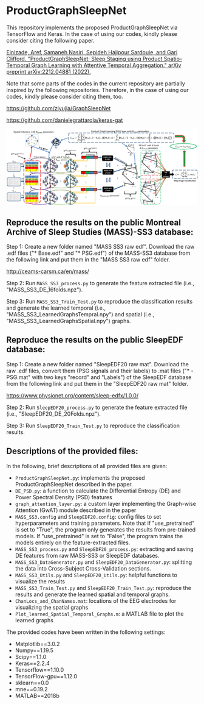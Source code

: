 # ProductGraphSleepNet
This repository implements the proposed ProductGraphSleepNet via TensorFlow and Keras. In the case of using our codes, kindly please consider citing the following paper. 

[Einizade, Aref, Samaneh Nasiri, Sepideh Hajipour Sardouie, and Gari Clifford. "ProductGraphSleepNet: Sleep Staging using Product Spatio-Temporal Graph Learning with Attentive Temporal Aggregation." arXiv preprint arXiv:2212.04881 (2022).](https://arxiv.org/abs/2212.04881)

Note that some parts of the codes in the current repository are partially inspired by the following repositories. Therefore, in the case of using our codes, kindly please consider citing them, too.

https://github.com/ziyujia/GraphSleepNet

https://github.com/danielegrattarola/keras-gat

![This is an image](AllNetwork.png)

## Reproduce the results on the public Montreal Archive of Sleep Studies (MASS)-SS3 database:

Step 1: Create a new folder named "MASS SS3 raw edf". Download the raw .edf files ("* Base.edf" and "* PSG.edf") of the MASS-SS3 database from the following link and put them in the "MASS SS3 raw edf" folder.

http://ceams-carsm.ca/en/mass/

Step 2: Run `MASS_SS3_process.py` to generate the feature extracted file (i.e., "MASS_SS3_DE_16folds.npz").

Step 3: Run `MASS_SS3_Train_Test.py` to reproduce the classification results and generate the learned temporal (i.e., "MASS_SS3_LearnedGraphsTempral.npy") and spatial (i.e., "MASS_SS3_LearnedGraphsSpatial.npy") graphs.

## Reproduce the results on the public SleepEDF database:

Step 1: Create a new folder named "SleepEDF20 raw mat". Download the raw .edf files, convert them (PSG signals and their labels) to .mat files ("* -PSG.mat" with two keys "record" and "Labels") of the SleepEDF database from the following link and put them in the "SleepEDF20 raw mat" folder.

https://www.physionet.org/content/sleep-edfx/1.0.0/

Step 2: Run `SleepEDF20_process.py` to generate the feature extracted file (i.e., "SleepEDF20_DE_20Folds.npz").

Step 3: Run `SleepEDF20_Train_Test.py` to reproduce the classification results.

## Descriptions of the provided files:

In the following, brief descriptions of all provided files are given:
- `ProductGraphSleepNet.py`: implements the proposed ProductGraphSleepNet described in the paper.
- `DE_PSD.py`: a function to calculate the Differential Entropy (DE) and Power Spectral Density (PSD) features 
- `graph_attention_layer.py`: a custom layer implementing the Graph-wise Attention (GwAT) module described in the paper
- `MASS_SS3.config` and `SleepEDF20.config`: config files to set hyperparameters and training parameters. Note that if "use_pretrained" is set to "True", the program only generates the results from pre-trained models. If "use_pretrained" is set to "False", the program trains the models entirely on the feature-extracted files.
- `MASS_SS3_process.py` and `SleepEDF20_process.py`: extracting and saving DE features from raw MASS-SS3 or SleepEDF databases.
- `MASS_SS3_DataGenerator.py` and `SleepEDF20_DataGenerator.py`: splitting the data into Cross-Subject Cross-Validation sections.
- `MASS_SS3_Utils.py` and `SleepEDF20_Utils.py`: helpful functions to visualize the results
- `MASS_SS3_Train_Test.py` and `SleepEDF20_Train_Test.py`: reproduce the results and generate the learned spatial and temporal graphs.
- `ChanLocs_and_ChanNames.mat`: locations of the EEG electrodes for visualizing the spatial graphs
- `Plot_learned_Spatial_Temporal_Graphs.m`: a MATLAB file to plot the learned graphs

The provided codes have been written in the following settings:

- Matplotlib==3.0.2       
- Numpy==1.19.5      
- Scipy==1.1.0       
- Keras==2.2.4       
- Tensorflow==1.10.0      
- TensorFlow-gpu==1.12.0      
- sklearn==0.0 
- mne==0.19.2               
- MATLAB==2018b

